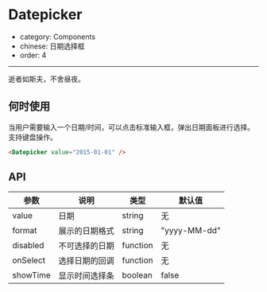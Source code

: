 # Datepicker

- category: Components
- chinese: 日期选择框
- order: 4

---

逝者如斯夫，不舍昼夜。

## 何时使用

当用户需要输入一个日期/时间，可以点击标准输入框，弹出日期面板进行选择。支持键盘操作。

```html
<Datepicker value="2015-01-01" />
```

## API

| 参数     | 说明           | 类型     | 默认值       |
|----------|----------------|----------|--------------|
| value    | 日期           | string   | 无           |
| format   | 展示的日期格式 | string   | "yyyy-MM-dd" |
| disabled | 不可选择的日期 | function | 无           |
| onSelect | 选择日期的回调 | function | 无           |
| showTime | 显示时间选择条 | boolean  | false        |

<style>
.code-box-demo .ant-calendar-picker-input {
  width: 200px;
}
</style>
